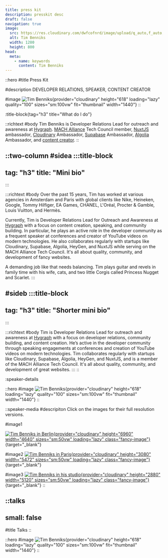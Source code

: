 ```yaml
---
title: press kit
description: presskit desc
draft: false
navigation: true
image:
  src: https://res.cloudinary.com/dwfcofnrd/image/upload/q_auto,f_auto,w_1280/Tim/tim_aug_2023.png
  alt: Tim Benniks
  width: 1280
  height: 800
head:
  meta:
    - name: keywords
      content: Tim Benniks
---
```


::hero
#title
Press Kit

#description
DEVELOPER RELATIONS, SPEAKER, CONTENT CREATOR

#image
![Tim Benniks](https://res.cloudinary.com/dwfcofnrd/image/upload/v1659294037/Presskit/FDLC2019_462.jpg){provider="cloudinary" height="618" loading="lazy" quality="100" sizes="sm:100vw" fit="thumbnail" width="1440"}
::

:title-block{tag="h3" title="What do I do"}

::richtext
#body
Tim Benniks is Developer Relations Lead for outreach and awareness at [Hygraph](https://hygraph.com "https://hygraph.com"). [MACH Alliance](https://machalliance.com "https://machalliance.com") Tech Council member, [NuxtJS](https://nuxt.com "https://nuxt.com") ambassador, [Cloudinary](https://cloudinary.com "https://cloudinary.com") Ambassador, [Supabase](https://supabase.com "https://supabase.com") Ambassador, [Algolia](https://algolia.com "https://algolia.com") Ambassador, and [content creator](https://youtube.com/timbenniks "https://youtube.com/timbenniks").
::

::two-column
#sidea
  :::title-block
  ---
  tag: "h3"
  title: "Mini bio"
  ---
  :::

  :::richtext
  #body
  Over the past 15 years, Tim has worked at various agencies in Amsterdam and Paris with global clients like Nike, Heineken, Google, Tommy Hilfiger, EA Games, CHANEL, L'Oréal, Procter & Gamble, Louis Vuitton, and Hermès.

  Currently, Tim is Developer Relations Lead for Outreach and Awareness at [Hygraph](https://hygraph.com/ "https://hygraph.com/") with a focus on content creation, speaking, and community building. In particular, he plays an active role in the developer community as a frequent speaker at conferences and creator of YouTube videos on modern technologies. He also collaborates regularly with startups like Cloudinary, Supabase, Algolia, HeyGen, and NuxtJS while serving on the MACH Alliance Tech Council. It's all about quality, community, and development of fancy websites.

  A demanding job like that needs balancing. Tim plays guitar and revels in family time with his wife, cats, and two little Corgis called Princess Nugget and Scarlet.
  :::

#sideb
  :::title-block
  ---
  tag: "h3"
  title: "Shorter mini bio"
  ---
  :::

  :::richtext
  #body
  Tim is Developer Relations Lead for outreach and awareness at [Hygraph](https://hygraph.com "https://hygraph.com") with a focus on developer relations, community building, and content creation. He’s active in the developer community through speaking engagements at conferences and creation of YouTube videos on modern technologies. Tim collaborates regularly with startups like Cloudinary, Supabase, Algolia, HeyGen, and NuxtJS, and is a member of the MACH Alliance Tech Council. It's all about quality, community, and development of great websites.
  :::
::

:speaker-details

::hero
#image
![Tim Benniks](https://res.cloudinary.com/dwfcofnrd/image/upload/v1677741257/Tim/IMG_1020.jpg){provider="cloudinary" height="618" loading="lazy" quality="100" sizes="sm:100vw" fit="thumbnail" width="1440"}
::

::speaker-media
#descripiton
Click on the images for their full resolution versions.

#image1

[![Tim Benniks in Berlin](https://res.cloudinary.com/dwfcofnrd/image/upload/v1659515228/Presskit/IMG_0144.jpg){provider="cloudinary" height="6960" width="4640" sizes="sm:50vw" loading="lazy" class="fancy-image"}](https://res.cloudinary.com/dwfcofnrd/image/upload/v1659515228/Presskit/IMG_0144.jpg){target="_blank"}

#image2
[![Tim Benniks in Paris](https://res.cloudinary.com/dwfcofnrd/image/upload/v1659515192/Presskit/Tim-oct-2020.jpg){provider="cloudinary" height="3080" width="5472" sizes="sm:50vw" loading="lazy" class="fancy-image"}](https://res.cloudinary.com/dwfcofnrd/image/upload/v1659515192/Presskit/Tim-oct-2020.jpg){target="_blank"}

#image3
[![Tim Benniks in his studio](https://res.cloudinary.com/dwfcofnrd/image/upload/v1682493958/Tim/1_april_2023.png){provider="cloudinary" height="2880" width="5120" sizes="sm:50vw" loading="lazy" class="fancy-image"}](https://res.cloudinary.com/dwfcofnrd/image/upload/v1682493958/Tim/1_april_2023.png){target="_blank"}
::

::talks
---
small: false
---
#title
Talks
::

::hero
#image
![Tim Benniks](https://res.cloudinary.com/dwfcofnrd/image/upload/347230970_264022386183185_8706521077970757537_n_vpj6co){provider="cloudinary" height="618" loading="lazy" quality="100" sizes="sm:100vw" fit="thumbnail" width="1440"}
::


